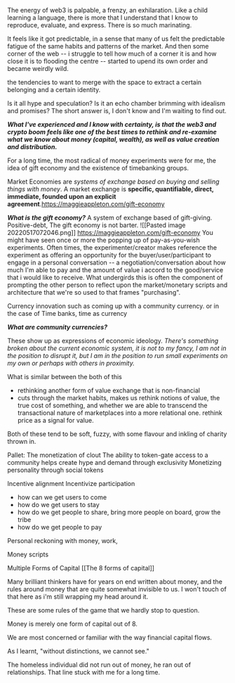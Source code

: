 The energy of web3 is palpable, a frenzy, an exhilaration. Like a child learning a language, there is more that I understand that I know to reproduce, evaluate, and express. There is so much marinating. 

It feels like it got predictable, in a sense that many of us felt the predictable fatigue of the same habits and patterns of the market. And then some corner of the web -- i struggle to tell how much of a corner it is and how close it is to flooding the centre -- started to upend its own order and became weirdly wild. 

the tendencies to want to merge with the space to extract a certain belonging and a certain identity. 

Is it all hype and speculation? Is it an echo chamber brimming with idealism and promises? The short answer is, I don't know and I'm waiting to find out. 

***What I've experienced and I know with certainty, is that the web3 and crypto boom feels like one of the best times to rethink and re-examine what we know about money (capital, wealth), as well as value creation and distribution.***

For a long time, the most radical of money experiments were for me, the idea of gift economy and the existence of timebanking groups. 

Market Economies are _systems of exchange based on buying and selling things with money_. A market exchange is **specific, quantifiable, direct, immediate, founded upon an explicit agreement**.https://maggieappleton.com/gift-economy 

***What is the gift economy?***
A system of exchange based of gift-giving. 
Positive-debt, 
The gift economy is not barter. 
![[Pasted image 20220517072046.png]] https://maggieappleton.com/gift-economy
You might have seen once or more the popping up of pay-as-you-wish experiments. Often times, the experimenter/creator makes reference the experiment as offering an opportunity for the buyer/user/participant to engage in a personal conversation -- a negotiation/conversation about how much I'm able to pay and the amount of value i accord to the good/service that i would like to receive. What undergirds this is often the component of prompting the other person to reflect upon the market/monetary scripts and architecture that we're so used to that frames "purchasing". 

Currency innovation such as coming up with a community currency. or in the case of Time banks, time as currency 

***What are community currencies?***

These show up as expressions of economic ideology. *There's something broken about the current economic system, it is not to my fancy, I am not in the position to disrupt it, but I am in the position to run small experiments on my own or perhaps with others in proximity.* 

What is similar between the both of this 
- rethinking another form of value exchange that is non-financial 
- cuts through the market habits, makes us rethink notions of value, the true cost of something, and whether we are able to transcend the transactional nature of marketplaces into a more relational one. rethink price as a signal for value. 

Both of these tend to be soft, fuzzy, with some flavour and inkling of charity thrown in.


Pallet: The monetization of clout 
The ability to token-gate access to a community helps create hype and demand through exclusivity
Monetizing personality through social tokens 




Incentive alignment 
Incentivize participation 
- how can we get users to come  
- how do we get users to stay 
- how do we get people to share, bring more people on board, grow the tribe 
- how do we get people to pay  



Personal reckoning with money, work,

Money scripts 

Multiple Forms of Capital [[The 8 forms of capital]]

Many brilliant thinkers have for years on end written about money, and the rules around money that are quite somewhat invisible to us. I won't touch of that here as i'm still wrapping my head around it. 

These are some rules of the game that we hardly stop to question. 

Money is merely one form of capital out of 8. 

We are most concerned or familiar with the way financial capital flows. 

As I learnt, "without distinctions, we cannot see."

The homeless individual did not run out of money, he ran out of relationships. That line stuck with me for a long time. 